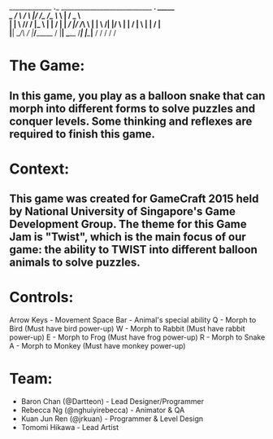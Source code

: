 
_____________      __.___  ____________________________ __________.___   _____   
\__    ___/  \    /  \   |/   _____/\__    ___/\_____  \\______   \   | /  _  \  
  |    |  \   \/\/   /   |\_____  \   |    |    /   |   \|     ___/   |/  /_\  \ 
  |    |   \        /|   |/        \  |    |   /    |    \    |   |   /    |    \
  |____|    \__/\  / |___/_______  /  |____|   \_______  /____|   |___\____|__  /
                 \/              \/                    \/                     \/ 
				 
# The Game:
In this game, you play as a balloon snake that can morph into different forms to solve puzzles and conquer levels.
Some thinking and reflexes are required to finish this game.
-
# Context:
This game was created for GameCraft 2015 held by National University of Singapore's Game Development Group.
The theme for this Game Jam is "Twist", which is the main focus of our game: the ability to TWIST into different balloon animals to solve puzzles.
-
# Controls:
Arrow Keys - Movement
Space Bar - Animal's special ability
Q - Morph to Bird (Must have bird power-up)
W - Morph to Rabbit (Must have rabbit power-up)
E - Morph to Frog (Must have frog power-up)
R - Morph to Snake
A - Morph to Monkey (Must have monkey power-up)

# Team:
- Baron Chan (@Dartteon) - Lead Designer/Programmer
- Rebecca Ng (@nghuiyirebecca) - Animator & QA
- Kuan Jun Ren (@jrkuan) - Programmer & Level Design
- Tomomi Hikawa - Lead Artist

